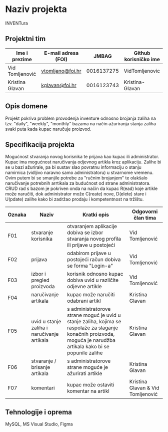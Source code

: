 # Naziv projekta
INVENTura

## Projektni tim

Ime i prezime   | E-mail adresa (FOI) | JMBAG      | Github korisničko ime
--------------  | ------------------- | ---------- | ---------------------
Vid Tomljenović | vtomljeno@foi.hr    | 0016137275 | VidTomljenovic
Kristina Glavan | kglavan@foi.hr      | 0016123743 | Kristina-Glavan


## Opis domene
Projekt pokriva problem provođenja inventure odnosno brojanja zaliha na tzv. "daily", "weekly", "monthly" bazama na način ažuriranja stanja zaliha svaki puta kada kupac naručuje proizvod. 

## Specifikacija projekta
Mogućnost stvaranja novog korisnika te prijava kao kupac ili administrator. Kupac ima mogućnost naručivanja odjevnog artikla kroz aplikaciju. Zalihe bi se u bazi ažurirale, pa bi sustav slao povratnu informaciju o stanju namirnica (vidljivo naravno samo administratoru) u stvarnome vremenu. Ovim putem bi se smanjile potrebe za "ručnim brojanjem" te olakšalo naručivanje potrebnih arrtikala za budućnost od strane administratora. CRUD rad s bazom je pokriven onda na način da kupac R(ead) koje artikle može naručiti, dok administrator može C(reate) nove, D(elete) stare i U(pdate) zalihe kako bi zadržao prodaju i kompetentnost na tržištu.   


Oznaka | Naziv | Kratki opis        | Odgovorni član tima
------ | ----- | ------------------ | -------------------
F01    | stvaranje korisnika        | otvaranjem aplikacije dobiva se izbor stvaranja novog profila ili prijave u postojeći  | Vid Tomljenović
F02    | prijava                    | odabirom prijave u postojeći račun dobiva se forma "Login-a"                           |  Vid Tomljenović
F03    | izbor i pregled proizvoda  | korisnik odnosno kupac dobiva uvid u različite odjevne artikle                         |  Vid Tomljenović
F04    | naručivanje artikala       | kupac može naručiti odabrani artikl                                                    | Kristina Glavan
F05    | uvid u stanje zaliha i naručivanje artikala | s administratorove strane moguć je uvid u stanje zaliha, kojima se raspolaže za slaganje konačnih proizvoda, moguća je narudžba artikala kako bi se popunile zalihe                                                                       |  Kristina Glavan
F06    | stvaranje / brisanje artikala | s administratorove strane moguće je ažurirati artikle                               | Kristina Glavan
F07    | komentari | kupac može ostaviti komentar na artikl                                                                  | Kristina Glavan & Vid Tomljenović

## Tehnologije i oprema
MySQL, MS Visual Studio, Figma
